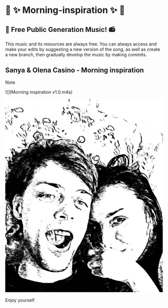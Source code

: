 # :guitar: :sparkles: Morning-inspiration :sparkles: :musical_keyboard:	

## :musical_note: Free Public Generation Music! :radio:

This music and its resources are always free.
You can always access and make your edits by suggesting a new version of the song, as well as create a new branch, then gradually develop the music by making commits.

## Sanya & Olena Casino - Morning inspiration

> [!NOTE]
> ![](Morning inspiration v1.0.m4a)

![Screenshot](logo.jpeg)

Enjoy yourself
